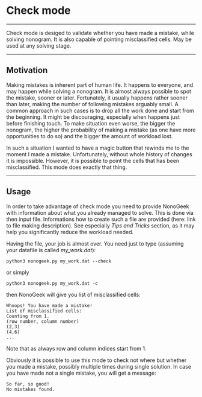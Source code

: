 # Check mode

***

Check mode is desiged to validate whether you have made a mistake, while solving nonogram. It is also capable of pointing misclassified cells. May be used at any solving stage.

***

## Motivation

Making mistakes is inherent part of human life. It happens to everyone, and may happen while solving a nonogram. It is almost always possible to spot the mistake, sooner or later. Fortunately, it usually happens rather sooner than later, making the number of following mistakes arguably small. A common approach in such cases is to drop all the work done and start from the beginning. It might be discouraging, especially when happens just before finishing touch. To make situation even worse, the bigger the nonogram, the higher the probability of making a mistake (as one have more opportunities to do so) and the bigger the amount of workload lost.

In such a situation I wanted to have a magic button that rewinds me to the moment I made a mistake. Unfortunately, without whole history of changes it is impossible. However, it is possible to point the cells that has been misclassified. This mode does exactly that thing.

***

## Usage

In order to take advantage of check mode you need to provide NonoGeek with information about what you already managed to solve. This is done via then input file. Informations how to create such a file are provided (here: link to file making description). See especially _Tips and Tricks_ section, as it may help you significantly reduce the workload needed.

Having the file, your job is almost over. You need just to type (assuming your datafile is called *my_work.dat*):

```
python3 nonogeek.py my_work.dat --check
```

or simply

```
python3 nonogeek.py my_work.dat -c
```

then NonoGeek will give you list of misclassified cells:

```
Whoops! You have made a mistake!
List of misclassified cells:
Counting from 1.
(row number, column number)
(2,3)
(4,6)
...
```

Note that as always row and column indices start from 1.

Obviously it is possible to use this mode to check not where but whether you made a mistake, possibly multiple times during single solution. In case you have made not a single mistake, you will get a message:

```
So far, so good!
No mistakes found.
```
